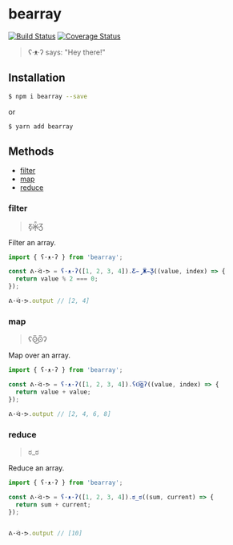 # bearray

[![Build Status](https://travis-ci.org/rudolfsonjunior/bearray.svg?branch=master)](https://travis-ci.org/rudolfsonjunior/bearray)
[![Coverage Status](https://coveralls.io/repos/github/rudolfsonjunior/bearray/badge.svg?branch=master)](https://coveralls.io/github/rudolfsonjunior/bearray?branch=master)

> ʕ·ᴥ·ʔ says: "Hey there!"

## Installation

```sh
$ npm i bearray --save
```
or
```sh
$ yarn add bearray
```


## Methods
- [filter](#filter)
- [map](#map)
- [reduce](#reduce)

### filter
> Ƹ̵̡Ӝ̵̨̄Ʒ

Filter an array.

```js
import { ʕ·ᴥ·ʔ } from 'bearray';

const ᕕ·ᐛ·ᕗ = ʕ·ᴥ·ʔ([1, 2, 3, 4]).Ƹ̵̡Ӝ̵̨̄Ʒ((value, index) => {
  return value % 2 === 0;
});

ᕕ·ᐛ·ᕗ.output // [2, 4]
```

### map
> ʕʘ̅͜ʘ̅ʔ

Map over an array.

```js
import { ʕ·ᴥ·ʔ } from 'bearray';

const ᕕ·ᐛ·ᕗ = ʕ·ᴥ·ʔ([1, 2, 3, 4]).ʕʘ̅͜ʘ̅ʔ((value, index) => {
  return value + value;
});

ᕕ·ᐛ·ᕗ.output // [2, 4, 6, 8]
```

### reduce
> ಠ_ಠ

Reduce an array.

```js
import { ʕ·ᴥ·ʔ } from 'bearray';

const ᕕ·ᐛ·ᕗ = ʕ·ᴥ·ʔ([1, 2, 3, 4]).ಠ_ಠ((sum, current) => {
  return sum + current;
});


ᕕ·ᐛ·ᕗ.output // [10]
```
